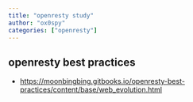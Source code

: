 ```yaml
---
title: "openresty study"
author: "ox0spy"
categories: ["openresty"]
---
```


## openresty best practices
- https://moonbingbing.gitbooks.io/openresty-best-practices/content/base/web_evolution.html